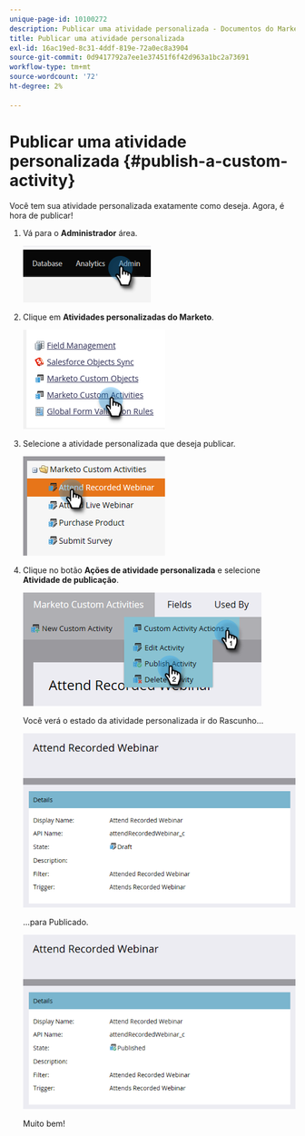```yaml
---
unique-page-id: 10100272
description: Publicar uma atividade personalizada - Documentos do Marketo - Documentação do produto
title: Publicar uma atividade personalizada
exl-id: 16ac19ed-8c31-4ddf-819e-72a0ec8a3904
source-git-commit: 0d9417792a7ee1e37451f6f42d963a1bc2a73691
workflow-type: tm+mt
source-wordcount: '72'
ht-degree: 2%

---
```


# Publicar uma atividade personalizada {#publish-a-custom-activity}

Você tem sua atividade personalizada exatamente como deseja. Agora, é hora de publicar!

1. Vá para o **Administrador** área.

   ![](assets/publish-a-custom-activity-1.png)

1. Clique em **Atividades personalizadas do Marketo**.

   ![](assets/publish-a-custom-activity-2.png)

1. Selecione a atividade personalizada que deseja publicar.

   ![](assets/publish-a-custom-activity-3.png)

1. Clique no botão **Ações de atividade personalizada** e selecione **Atividade de publicação**.

   ![](assets/publish-a-custom-activity-4.png)

   Você verá o estado da atividade personalizada ir do Rascunho...

   ![](assets/publish-a-custom-activity-5.png)

   ...para Publicado.

   ![](assets/publish-a-custom-activity-6.png)

   Muito bem!
